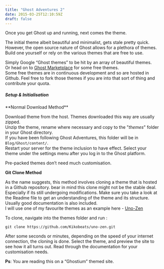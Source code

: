 ```yaml
---
title: "Ghost Adventures 2"
date: 2015-03-25T12:10:59Z
draft: false
---
```


Once you get Ghost up and running, next comes the theme.

The initial theme albeit beautiful and minimalist, gets stale pretty quick. However, the open source nature of Ghost allows for a plethora of themes. Build one yourself or rely on the various themes that are free to use.

Simply Google “Ghost themes” to be hit by an array of beautiful themes.  
Or head on to [Ghost Marketplace](http://marketplace.ghost.org/themes/free/) for some free themes.  
Some free themes are in continuous development and so are hosted in Github. Feel free to fork those themes if you are into that sort of thing and contribute your quota.

##### Setup & Initialisation

  
\*\*Normal Download Method\*\*

Download theme from the host. Themes downloaded this way are usually zipped.  
Unzip the theme, rename where necessary and copy to the "_themes_" folder in your Ghost directory.  
If you have been following Ghost Adventures, this folder will be in  
`Blog/Ghost/content/`.  
Restart your server for the theme inclusion to have effect. Select your theme under the settings menu after you log in to the Ghost platform.

Pre-packed themes don’t need much customisation.

**Git Clone Method**

As the name suggests, this method involves cloning a theme that is hosted in a Github repository. bear in mind this clone might not be the stable deal. Especially if its still undergoing modifications. Make sure you take a look at the Readme file to get an understanding of the theme and its structure. Usually good documentation is also included.  
I will use one of my favourite themes as an example here - [Uno-Zen](https://github.com/Kikobeats/uno-zen)

To clone, navigate into the themes folder and run :

`git clone https://github.com/Kikobeats/uno-zen.git`

After some seconds or minutes, depending on the speed of your internet connection, the cloning is done. Select the theme, and preview the site to see how it all turns out. Read through the documentation for your customisation needs.

**Ps**: You are reading this on a “Ghostium” themed site.